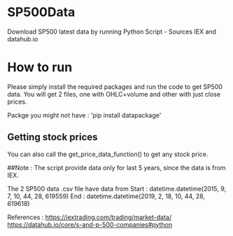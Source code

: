 # SP500Data
Download SP500 latest data by running Python Script - Sources IEX and datahub.io

# How to run
Please simply install the required packages and run the code to get SP500 data. You will get 2 files, one with OHLC+volume and other with just close prices.

Packge you might not have : 'pip install datapackage'

## Getting stock prices
You can also call the get_price_data_function() to get any stock price.

##Note : The script provide data only for last 5 years, since the data is from IEX.

The 2 SP500 data .csv file have data from 
Start : datetime.datetime(2015, 9, 7, 10, 44, 28, 619559) 
End : datetime.datetime(2019, 2, 18, 10, 44, 28, 619618)

References : 
https://iextrading.com/trading/market-data/
https://datahub.io/core/s-and-p-500-companies#python
